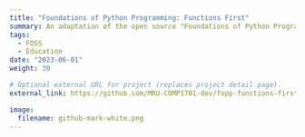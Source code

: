 ```yaml
---
title: "Foundations of Python Programming: Functions First"
summary: An adaptation of the open source "Foundations of Python Programming" specifically tailored for COMP 1701 at Mount Royal University. This project was funded by the Mount Royal Library's Open Education Adaptation Grant, with much of the work done by Matthew Hrehirchuk. Ongoing maintenance and edits are done by Eric Chalmers, Charlotte Curtis, and Patrick Perri.
tags:
  - FOSS
  - Education
date: "2023-06-01"
weight: 30

# Optional external URL for project (replaces project detail page).
external_link: https://github.com/MRU-COMP1701-dev/fopp-functions-first

image:
  filename: github-mark-white.png
---
```

